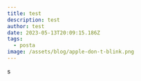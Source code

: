 ```yaml
---
title: test
description: test
author: test
date: 2023-05-13T20:09:15.186Z
tags:
  - posta
image: /assets/blog/apple-don-t-blink.png
---
```

s